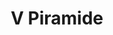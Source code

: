 ---
title: V Piramide

mediaPath: /videos/p_06_anon741a-1080p.mp4
mediaPosition:  [296275.73523494444,4633679.405492418,128.8302519253152]
mediaRotation:  [-0.6765413323171713,-0.2533805698351245,-0.24251043310449974,-0.6475174146940006]
mediaScale: 1
cameraFOV: 37.80

cameraPosition:  [296278.09781891824,4633676.693793407,128.67250073529024]
cameraTarget:  [296275.0395278921,4633680.204002925,128.87670471456474]

animationEntry: 
---